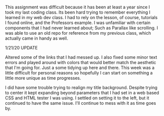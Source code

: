 This assignment was difficult because it has been at least a year since I
took my last coding class. Its been hard trying to remember everything I learned
in my web dev class.
I had to rely on the lesson, of course, tutorials I found online, and the
Professors example.
I was unfamiliar with certain components that I had never learned about;
Such as Parallax like scrolling.
I was able to use an old repo for reference from my previous class, which
actually came in handy as well.


1/21/20 UPDATE

Altered some of the links that I had messed up. I also fixed some minor
text errors and played around with colors that would better match the aesthetic
that I'm going for.
Just a some tidying up here and there.
This week was a little difficult for personal reasons so hopefully I can start
on something a little more unique as time progresses.

I did have some trouble trying to realign my title background. Despite trying to center it kept expanding beyond parameters that I had set in a web based CSS and HTML tester I was using. I settled on setting it to the left, but it continued to have the same issue. I'll continue to mess with it as time goes by.
